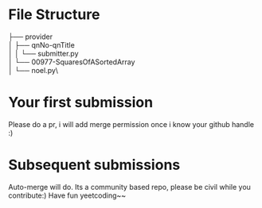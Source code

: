 
# File Structure

├── provider\
│   ├── qnNo-qnTitle\
│   │   └── submitter.py\
│   └── 00977-SquaresOfASortedArray\
│       └── noel.py\

# Your first submission

Please do a pr, i will add merge permission once i know your github handle :)

# Subsequent submissions

Auto-merge will do. Its a community based repo, please be civil while you contribute:) Have fun yeetcoding~~